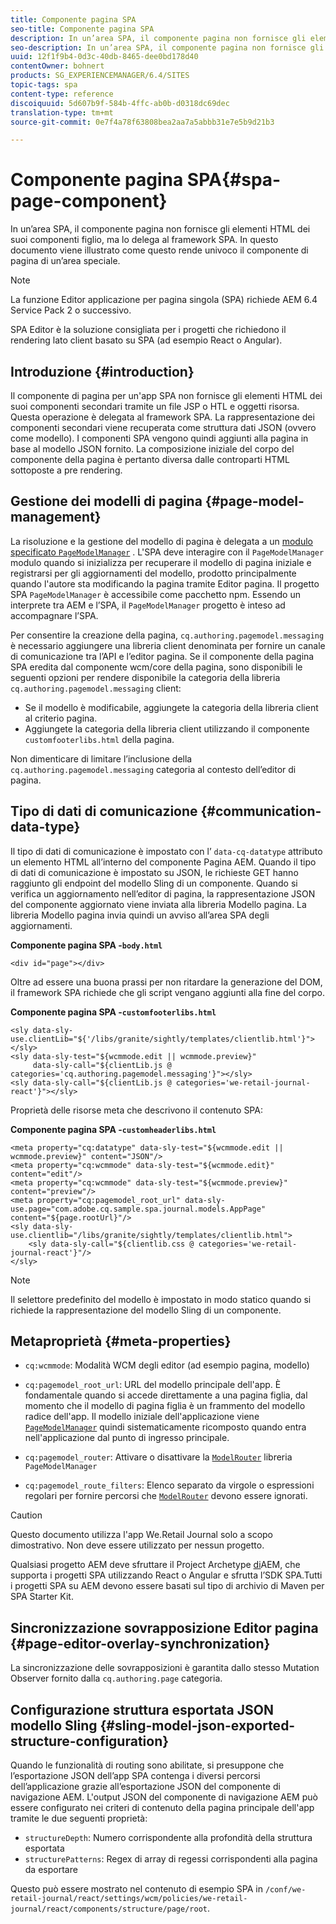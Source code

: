 ```yaml
---
title: Componente pagina SPA
seo-title: Componente pagina SPA
description: In un’area SPA, il componente pagina non fornisce gli elementi HTML dei suoi componenti figlio, ma lo delega al framework SPA. In questo documento viene illustrato come questo rende univoco il componente di pagina di un’area speciale.
seo-description: In un’area SPA, il componente pagina non fornisce gli elementi HTML dei suoi componenti figlio, ma lo delega al framework SPA. In questo documento viene illustrato come questo rende univoco il componente di pagina di un’area speciale.
uuid: 12f1f9b4-0d3c-40db-8465-dee0bd178d40
contentOwner: bohnert
products: SG_EXPERIENCEMANAGER/6.4/SITES
topic-tags: spa
content-type: reference
discoiquuid: 5d607b9f-584b-4ffc-ab0b-d0318dc69dec
translation-type: tm+mt
source-git-commit: 0e7f4a78f63808bea2aa7a5abbb31e7e5b9d21b3

---
```



# Componente pagina SPA{#spa-page-component}

In un’area SPA, il componente pagina non fornisce gli elementi HTML dei suoi componenti figlio, ma lo delega al framework SPA. In questo documento viene illustrato come questo rende univoco il componente di pagina di un’area speciale.

>[!NOTE]
>
>La funzione Editor applicazione per pagina singola (SPA) richiede AEM 6.4 Service Pack 2 o successivo.
>
>SPA Editor è la soluzione consigliata per i progetti che richiedono il rendering lato client basato su SPA (ad esempio React o Angular).

## Introduzione {#introduction}

Il componente di pagina per un&#39;app SPA non fornisce gli elementi HTML dei suoi componenti secondari tramite un file JSP o HTL e oggetti risorsa. Questa operazione è delegata al framework SPA. La rappresentazione dei componenti secondari viene recuperata come struttura dati JSON (ovvero come modello). I componenti SPA vengono quindi aggiunti alla pagina in base al modello JSON fornito. La composizione iniziale del corpo del componente della pagina è pertanto diversa dalle controparti HTML sottoposte a pre rendering.

## Gestione dei modelli di pagina {#page-model-management}

La risoluzione e la gestione del modello di pagina è delegata a un [ modulo specificato `PageModelManager`](/help/sites-developing/spa-blueprint.md#pagemodelmanager) . L&#39;SPA deve interagire con il `PageModelManager` modulo quando si inizializza per recuperare il modello di pagina iniziale e registrarsi per gli aggiornamenti del modello, prodotto principalmente quando l&#39;autore sta modificando la pagina tramite Editor pagina. Il progetto SPA `PageModelManager` è accessibile come pacchetto npm. Essendo un interprete tra AEM e l’SPA, il `PageModelManager` progetto è inteso ad accompagnare l’SPA.

Per consentire la creazione della pagina, `cq.authoring.pagemodel.messaging` è necessario aggiungere una libreria client denominata per fornire un canale di comunicazione tra l’API e l’editor pagina. Se il componente della pagina SPA eredita dal componente wcm/core della pagina, sono disponibili le seguenti opzioni per rendere disponibile la categoria della libreria `cq.authoring.pagemodel.messaging` client:

* Se il modello è modificabile, aggiungete la categoria della libreria client al criterio pagina.
* Aggiungete la categoria della libreria client utilizzando il componente `customfooterlibs.html` della pagina.

Non dimenticare di limitare l’inclusione della `cq.authoring.pagemodel.messaging` categoria al contesto dell’editor di pagina.

## Tipo di dati di comunicazione {#communication-data-type}

Il tipo di dati di comunicazione è impostato con l’ `data-cq-datatype` attributo un elemento HTML all’interno del componente Pagina AEM. Quando il tipo di dati di comunicazione è impostato su JSON, le richieste GET hanno raggiunto gli endpoint del modello Sling di un componente. Quando si verifica un aggiornamento nell’editor di pagina, la rappresentazione JSON del componente aggiornato viene inviata alla libreria Modello pagina. La libreria Modello pagina invia quindi un avviso all’area SPA degli aggiornamenti.

**Componente pagina SPA -`body.html`**

```
<div id="page"></div>
```

Oltre ad essere una buona prassi per non ritardare la generazione del DOM, il framework SPA richiede che gli script vengano aggiunti alla fine del corpo.

**Componente pagina SPA -`customfooterlibs.html`**

```
<sly data-sly-use.clientLib="${'/libs/granite/sightly/templates/clientlib.html'}"></sly>
<sly data-sly-test="${wcmmode.edit || wcmmode.preview}"
     data-sly-call="${clientLib.js @ categories='cq.authoring.pagemodel.messaging'}"></sly>
<sly data-sly-call="${clientLib.js @ categories='we-retail-journal-react'}"></sly>
```

Proprietà delle risorse meta che descrivono il contenuto SPA:

**Componente pagina SPA -`customheaderlibs.html`**

```
<meta property="cq:datatype" data-sly-test="${wcmmode.edit || wcmmode.preview}" content="JSON"/>
<meta property="cq:wcmmode" data-sly-test="${wcmmode.edit}" content="edit"/>
<meta property="cq:wcmmode" data-sly-test="${wcmmode.preview}" content="preview"/>
<meta property="cq:pagemodel_root_url" data-sly-use.page="com.adobe.cq.sample.spa.journal.models.AppPage" content="${page.rootUrl}"/>
<sly data-sly-use.clientlib="/libs/granite/sightly/templates/clientlib.html">
    <sly data-sly-call="${clientlib.css @ categories='we-retail-journal-react'}"/>
</sly>
```

>[!NOTE]
>
>Il selettore predefinito del modello è impostato in modo statico quando si richiede la rappresentazione del modello Sling di un componente.

## Metaproprietà {#meta-properties}

* `cq:wcmmode`: Modalità WCM degli editor (ad esempio pagina, modello)
* `cq:pagemodel_root_url`: URL del modello principale dell&#39;app. È fondamentale quando si accede direttamente a una pagina figlia, dal momento che il modello di pagina figlia è un frammento del modello radice dell&#39;app. Il modello iniziale dell&#39;applicazione viene [`PageModelManager`](/help/sites-developing/spa-page-component.md) quindi sistematicamente ricomposto quando entra nell&#39;applicazione dal punto di ingresso principale.

* `cq:pagemodel_router`: Attivare o disattivare la [`ModelRouter`](/help/sites-developing/spa-routing.md) libreria `PageModelManager`

* `cq:pagemodel_route_filters`: Elenco separato da virgole o espressioni regolari per fornire percorsi che [`ModelRouter`](/help/sites-developing/spa-routing.md) devono essere ignorati.

>[!CAUTION]
>
>Questo documento utilizza l&#39;app We.Retail Journal solo a scopo dimostrativo. Non deve essere utilizzato per nessun progetto.
>
>Qualsiasi progetto AEM deve sfruttare il Project Archetype [di](https://docs.adobe.com/content/help/it-IT/experience-manager-core-components/using/developing/archetype/overview.html)AEM, che supporta i progetti SPA utilizzando React o Angular e sfrutta l’SDK SPA.Tutti i progetti SPA su AEM devono essere basati sul tipo di archivio di Maven per SPA Starter Kit.

## Sincronizzazione sovrapposizione Editor pagina {#page-editor-overlay-synchronization}

La sincronizzazione delle sovrapposizioni è garantita dallo stesso Mutation Observer fornito dalla `cq.authoring.page` categoria.

## Configurazione struttura esportata JSON modello Sling {#sling-model-json-exported-structure-configuration}

Quando le funzionalità di routing sono abilitate, si presuppone che l’esportazione JSON dell’app SPA contenga i diversi percorsi dell’applicazione grazie all’esportazione JSON del componente di navigazione AEM. L&#39;output JSON del componente di navigazione AEM può essere configurato nei criteri di contenuto della pagina principale dell&#39;app tramite le due seguenti proprietà:

* `structureDepth`: Numero corrispondente alla profondità della struttura esportata
* `structurePatterns`: Regex di array di regessi corrispondenti alla pagina da esportare

Questo può essere mostrato nel contenuto di esempio SPA in `/conf/we-retail-journal/react/settings/wcm/policies/we-retail-journal/react/components/structure/page/root`.